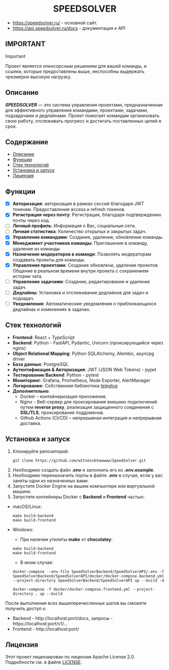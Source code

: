 <h1 align="center">SPEEDSOLVER</h1>


- https://speedsolver.ru/ - основной сайт.
- https://api.speedsolver.ru/docs - документация к API

## IMPORTANT
> [!IMPORTANT]
> Проект является опенсорсным решением для вашей команды, и ссылки, которые предоставлены выше, неспособны выдержать чрезмерно высокую нагрузку.

## Описание

***SPEEDSOLVER*** — это система управления проектами, предназначенная для эффективного управления командами, проектами, задачами, подзадачами и дедлайнами. Проект помогает командам организовать свою работу, отслеживать прогресс и достигать поставленных целей в срок.

## Содержание

- [Описание](#описание)
- [Функции](#функции)
- [Стек технологий](#стек-технологий)
- [Установка и запуск](#установка)
- [Лицензия](#лицензия)

## Функции
- [X] **Авторизация**: авторизация в рамках сессий благодаря JWT токенам. Предоставление access и refresh токенов.
- [X] **Регистрация через почту**: Регистрация, благодаря подтверждению почты через код.
- [ ] **Личный профиль**: Информация о Вас, социальные сети.
- [ ] **Личная статистика**: Количество открытых и закрытых задач.
- [X] **Управление командами**: Создание, удаление, обновление команды.
- [X] **Менеджмент участников команды**: Приглашение в команду, удаление из команды
- [X] **Назначение модераторов в команде**: Позволять модераторам создавать проекты для команды.
- [X] **Управление проектами**: Создание обновлени, удаление проектов. Общение в реальном времени внутри проекта с сохранением истории чата.
- [ ] **Управление задачами**: Создание, редактирование и удаление задач.
- [ ] **Дедлайны**: Установка и отслеживание дедлайнов для задач и подзадач.
- [ ] **Уведомления**: Автоматические уведомления о приближающихся дедлайнах и изменениях в задачах.

## Стек технологий


- **Frontend**: React + TypeScript
- **Backend**: Python - FastAPI, Pydantic, Uvicorn (проксирующийся через nginx)
- **Object Relational Mapping**: Python SQLAlchemy, Alembic, asyncpg driver
- **База данных**: PostgreSQL
- **Аутентификация & Авторизация**: JWT (JSON Web Tokens) - pyjwt
- **Тестирование Backend**: Python - pytest
- **Мониторинг**: Grafana, Prometheus, Node Exporter, AlertManager
- **Логирование**: Собственная библиотека [teleglog](https://github.com/w1tnessbtwwwww/teleglog)
- **Дополнительно**:
   - Docker – контейнеризация приложения.
   - Nginx - Веб-сервер для проксирования внешних подключений путем **reverse proxy**, реализация защищенного соединения с **SSL/TLS**, проксирование поддоменов.
   - Github Actions (CI/CD) – непрерывная интеграция и непрерывная доставка.

## Установка и запуск

1. Клонируйте репозиторий:
   ```shell
   git clone https://github.com/w1tnessbtwwwww/SpeedSolver.git
2. Необходимо создать файл **.env** и заполнить его из **.env.example**.
3. Необходимо переназначить порты в файле **.env** в случае, если у вас заняты одни из назначенных вами.
4. Запустите Docker Engine на вашем компьютере или виртуальной машине.
5. Запустите контейнеры Docker с **Backend** и **Frontend** частью:
- macOS/Linux:
   ```shell
   make build-backend
   make build-frontend
   ```
   
- Windows:
  - При наличии утилиты **make** от **chocolatey**:
   ```shell
   make build-backend
   make build-frontend
   ```
   - В ином случае:
   ```shell
   docker-compose --env-file SpeedSolverBackend/SpeedSolverAPI/.env -f SpeedSolverBackend/SpeedSolverAPI/docker/docker-compose.backend.yml --project-directory SpeedSolverBackend/SpeedSolverAPI up --build -d

   docker-compose -f docker/docker-compose.frontend.yml --project-directory . up --build
   ```
После выполнения всех вышеперечисленных шагов вы сможете получить доступ к:
   - Backend - http://localhost:port/docs, запросы - https://localhost:port/v1/...
   - Frontend - http://localhost:port/

## Лицензия
Этот проект лицензирован по лицензии Apache License 2.0. Подробности см. в файле [LICENSE](https://github.com/w1tnessbtwwwww/SpeedSolver/blob/master/LICENSE).